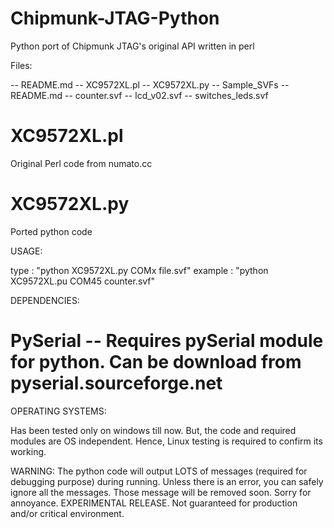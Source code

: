 Chipmunk-JTAG-Python
====================

Python port of Chipmunk JTAG's original API written in perl

Files:

-- README.md
-- XC9572XL.pl
-- XC9572XL.py
-- Sample_SVFs
      -- README.md
      -- counter.svf
      -- lcd_v02.svf
      -- switches_leds.svf
  
  
# XC9572XL.pl
  Original Perl code from numato.cc
  
# XC9572XL.py
  Ported python code 
  

USAGE:

type    : "python XC9572XL.py COMx file.svf"
example : "python XC9572XL.pu COM45 counter.svf"


DEPENDENCIES:

# PySerial -- Requires pySerial module for python. Can be download from pyserial.sourceforge.net


OPERATING SYSTEMS:

Has been tested only on windows till now. But, the code and required modules are OS independent.
Hence, Linux testing is required to confirm its working.


WARNING: The python code will output LOTS of messages (required for debugging purpose) during running. 
         Unless there is an error, you can safely ignore all the messages. 
         Those message will be removed soon. Sorry for annoyance. 
         EXPERIMENTAL RELEASE. Not guaranteed for 
         production and/or critical environment.
